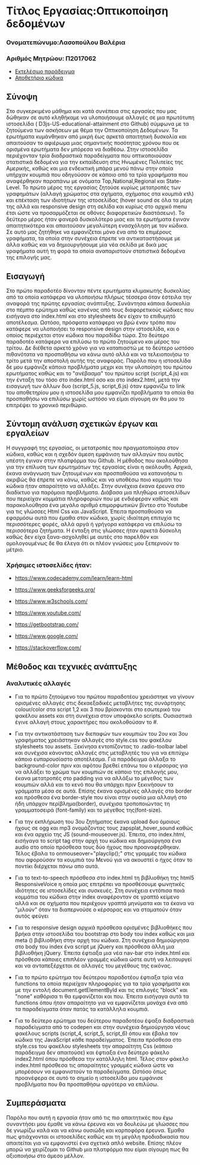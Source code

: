 # Τίτλος Εργασίας:Οπτικοποίηση δεδομένων
### Ονοματεπώνυμο:Λασοπούλου Βαλέρια
### Αριθμός Μητρώου: Π2017062

* [Εκτελέσιμο παράδειγμα](https://p17laso.github.io/D3js-US-educational-attainment/ 'Εκτελέσιμο παράδειγμα')
* [Αποθετήριο κώδικα](https://github.com/p17laso/D3js-US-educational-attainment ' Αποθετήριο κώδικα')

## Σύνοψη
Στο συγκερκιμένο μάθημα και κατά συνέπεια στις εργασίες που μας δώθηκαν σε αυτό κληθήκαμε να υλοποιήσουμε αλλαγές σε μια πρωτότυπη ιστοσελίδα ( D3js-US-educational-attainment στο Github) σύμφωνα με τα ζητούμενα των ασκήσεων με θέμα την Οπτικοποίηση Δεδομένων. Τα ερωτήματα κυμάνθηκαν από μικρή έως αρκετά απαιτητική δυσκολία και απαιτούσαν το αφιέρωμα μιας σημαντικής ποσότητας χρόνου που σε ορισμένα ερωτήματα δεν μπόρεσα να διαθέσω. Στην ιστοσελίδα περιέχονταν τρία διαδραστικά παραδείγματα που οπτικοποιούσαν στατιστικά δεδομένα για την εκπαίδευση στις Ηνωμένες Πολιτείες της Αμερικής, καθώς και μια ενδεικτική μπάρα μενού πάνω στην οποία υπήρχαν κουμπιά που οδηγούσαν σε κάποιο από τα τρία γραφήματα που αναφέρθηκαν παραπάνω με ονόματα Top,National,Regional και State-Level. Το πρώτο μέρος της εργασίας ζητούσε κυρίως μετατροπές των γραφημάτων (αλλαγή χρώματος στα σχήματα, σχήματος στα κουμπιά κτλ) και επέκταση των ιδιοτήτων της ιστοσελίδας (hover sound σε όλα τα μέρη της αλλά και responsive design στη σελίδα και κυρίως στο αρχικό menu έτσι ώστε να προσαρμόζεται σε οθόνες διαφορετικών διαστάσεων). Το δεύτερο μέρος ήταν φανερά δυσκολότερο μιας και τα ερωτήματα έγιναν απαιτητικότερα και απαιτούσαν μεγαλύτερη ενασχόληση με τον κώδικα. Σε αυτό μας ζητήθηκε να εμφανίζεται μόνο ένα από τα επιμέρους γραφήματα, τα οποία στην συνέχεια έπρεπε να αντικαταστήσουμε με άλλα καθώς και να δημιουργήσουμε μία νέα σελίδα με δικά μας γραφήματα αυτή τη φορά τα οποία αναπαριστούν στατιστικά δεδομένα της επιλογής μας.
## Εισαγωγή
Στο πρώτο παραδοτέο δίνονταν πέντε ερωτήματα κλιμακωτής δυσκολίας από τα οποία κατάφερα να υλοποιήσω πλήρως τέσσερα όταν έστειλα την αναφορά της πρώτης εργασίας ανάπτυξης. Συνάντησα κάποια δυσκολία στο πέμπτο ερώτημα καθώς κανένας από τους διαφορετικούς κώδικες που εισήγαγα στο index.html και στο stylesheets δεν είχαν το επιθυμητό αποτέλεσμα. Ωστόσο, πρόσφατα κατάφερα να βρώ έναν τρόπο που κατάφερε να υλοποιήσει το responsive design στην ιστοσελίδα, και ο οποίος περιέχεται στον κώδικα που παραδίδω τώρα. Στο δεύτερο παραδοτέο κατάφερα να επιλύσω το πρώτο ζητούμενο και μέρος του τρίτου. Δε διέθετα αρκετό χρόνο για να καταπιαστώ με το δεύτερο ωστόσο πιθανότατα να προσπαθήσω να κάνω αυτό αλλά και να τελειοποιήσω το τρίτο μετά την αποστολή αυτής της αναφοράς. Παρόλο που η ιστοσελίδα δε μου εμφάνιζε κάποια προβλήματα μεχρι και την υλοποίηση του πρώτου ερωτήματος καθώς και το "ανέβασμα" του πρώτου script (script_4.js) και την ένταξη του τόσο στο index.html οσο και στο index2.html, μετά την εισαγωγή των άλλων δυο (script_5.js, script_6.js) όταν εμφανίζω το link του αποθετηρίου μου η ιστοσελίδα μου εμφανίζει προβλήματα τα οποία θα προσπαθήσω να επιλύσω χωρίς ωστόσο να είμαι σίγουρη αν θα μου το επιτρέψει το χρονικό περιθώριο.
## Σύντομη ανάλυση σχετικών έργων και εργαλείων
Η συγγραφή της εργασίας, οι μετατροπές που πραγματοποίησα στον κώδικα, καθώς και η σχεδόν άμεση εμφάνιση των αλλαγών που αυτός υπέστη έγιναν στην πλατφόρμα του Github. Η μέθοδος που ακολούθησα για την επίλυση των ερωτημάτων της εργασίας είναι η ακόλουθη. Αρχικά, έκανα ανάγνωση των ζητουμένων και προσπαθούσα να κατανοήσω τι ακριβώς θα έπρεπε να κάνω, καθώς και να υποθέσω ποιο κομμάτι του κώδικα ήταν απαραίτητο να αλλάξει. Στην συνέχεια έκανα έρευνα στο διαδίκτυο για παρόμοια προβλήματα. Διάβασα μια πληθώρα ιστοσελίδων που περιείχαν κομμάτια πληροφοριών που με ενδιέφεραν καθώς και παρακολούθησα ένα μεγάλο αριθμό επιμορφωτικών βίντεο στο Youtube για τις γλώσσες Html Css και JavaScript. Έπειτα προσπαθούσα να εφαρμόσω αυτά που έμαθα στον κώδικα, χωρίς ιδιαίτερη επιτυχία τις περισσότερες φορές, αλλά αργά ή γρήγορα κατάφερα να επιλύσω τα περισσότερα ζητήματα. Η ένταξη στις γλώσσες ήταν αρκετά δύσκολη καθώς δεν είχα ξανα-ασχοληθεί με αυτές στο παρελθόν και ομολογουμένως δε θα έλεγα ότι οι πλέον γνώσεις μου ξεπερνούν το μέτριο.
### Χρήσιμες ιστοσελίδες ήταν:

* https://www.codecademy.com/learn/learn-html

* https://www.geeksforgeeks.org/

* https://www.w3schools.com/

* https://www.youtube.com/

* https://getbootstrap.com/

* https://www.google.com/

* https://stackoverflow.com/

## Μέθοδος και τεχνικές ανάπτυξης
### Αναλυτικές αλλαγές

* Για το πρώτο ζητούμενο του πρώτου παραδοτέου χρειάστηκε να γίνουν ορισμένες αλλαγές στις δεκαεξαδικές μεταβλήτες της συνάρτησης colour/color στα script 1,2 και 3 που βρίσκονται στο εσωτερικό του φακέλου assets και στη συνέχεια στον υποφάκελο scripts. Ουσιαστικά έγινε αλλαγή στους χαρακτήρες που ακολοθούσαν το #.

* Για την αντικατάσταση των διεπαφών των κουμπιών του 2ου και 3ου γραφήματος χρειάστηκαν αλλαγές στο style.css του φακέλου stylesheets του assets. Ξεκίνησα εντοπίζοντας το .radio-toolbar label και συνέχισα κάνοντας αλλαγές στις μεταβλητές του για να επιτύχω κάποιο ευπαρουσίαστο αποτέλεσμα. Για παράδειγμα άλλαξα το background-color πριν και αφότου βρεθεί επάνω του ο κέρσορας για να αλλάξει το χρώμα των κουμπιών σε κάποιο της επιλογής μου, έκανα μετατροπές στο padding για να αλλάξω το μέγεθος των κουμπιών αλλά και το κενό που θα υπάρχει πριν ξεκινήσουν τα γράμματα μέσα σε αυτά. Επίσης έκανα ορισμένες αλλαγές στο border και πρόσθεσα ένα border-style που είναι στην ουσία μια αλλαγή στο ήδη υπάρχον περίβλημα(border), συνέχισα τροποποιώντας τη γραμματοσειρά (font-family) και το μέγεθος της(font-size).

* Για την εκπλήρωση του 3ου ζητήματος έκανα upload δυο όμοιους ήχους σε ogg και mp3 ονομάζοντας τους zapsplat_hover_sound καθώς και ένα αρχείο της JS (sound-mouseover.js). Έπειτα, στο index.html, εισήγαγα το script tag στην αρχή του κώδικα και δημιούργησα ένα audio στο οποίο πρόσθεσα τους δύο ήχους που προαναφέρθηκαν. Τέλος έβαλα το onmouseover="playclip();" στις γραμμές του κώδικα που αφορούσαν τα κουμπιά του Μενού για να ακουστεί ο ήχος όταν το ποντίκι διέρχεται πάνω απο αυτά.

* Για το text-to-speech πρόσθεσα στο index.html τη βιβλιοθήκη της html5 ResponsiveVoice η οποία μας επιτρέπει να προσθέσουμε φωνητικές ιδιότητες σε ιστοσελίδες και συσκευές. Στη συνέχεια εντόπισα ποιά κομμάτια του κώδικα στην index αναφέρονταν σε γραπτό κείμενο αλλά και σε σχήματα που περιέχουν γραπτά μηνύματα και τα έκανα να "μιλούν" όταν τα διαπερνούσε ο κέρσορας και να σταματούν όταν αυτός φεύγει

* Για το responsive design αρχικά πρόσθεσα ορισμένες βιβλιοθήκες που βρήκα στην ιστοσελίδα του bootstrap στο body του index καθώς και μια meta () βιβλιοθήκη στην αρχή του κώδικα. Στη συνέχεια δημιούργησα στο body του index ένα script με jQuery και πρόσθεσα άλλη μια βιβλιοθήκη jQuery. Έπειτα έφτιαξα μια νέα nav-bar στο index.html και πρόσθεσα κάποιες επιπλέον γραμμές κώδικα ώστε αυτή να λειτουργεί και να ανταπεξέρχεται σε αλλαγές του μεγέθους της εικόνας.

* Για το πρώτο ερώτημα του δεύτερου παραδοτέου έφτιαξα τρία νέα functions τα οποία περιείχαν πληροφορίες για τα τρία γραφήματα και με την εντολή document.getElementById και τις επιλογές "block" και "none" καθόρισα τι θα εμφανίζεται και που. Έπειτα εισήγαγα αυτά τα functions όπου ήταν απαραίτητο για να εμφανίζεται μονάχα ένα από τα παραδείγματα όταν πατάς τα κατάλληλα κουμπιά.

* Για το δεύτερο ερώτημα του δεύτερου παραδοτέου έψαξα διαδραστικά παραδείγματα από το codepen και στην συνέχεια δημιούργησα νέους φακέλους scripts (script_4, script_5, script_6) όπου και έβαλα τον κώδικα της JavaScript κάθε παραδείγματος. Έπειτα πρόσθεσα στο style.css του φακέλου stylesheets την απαραίτητη Css (κάποιο παράδειγμα δεν απαιτούσε) και έφτιαξα ένα δεύτερο φάκελο index2.html όπου πρόσθεσα την κατάλληλη html. Τέλος στον φάκελο index.html πρόσθεσα τις απαραίτητες γραμμές κώδικα ώστε να μπορέσουν να εμφανιστούν τα παραδείγματα. Ωστόσο όπως προανέφερα σε αυτό το σημείο η ιστοσελίδα μου εμφάνισε προβλήματα που θα προσπαθήσω αργότερα να επιλύσω.


## Συμπεράσματα
Παρόλο που αυτή η εργασία ήταν από τις πιο απαιτητικές που έχω συναντήσει μου έμαθε να κάνω έρευνα και να δουλεύω με γλώσσες που δε γνωρίζω καλά και να κάνω ουσιώδη και καρποφόρα έρευνα. Έμαθα πως φτιάχνονται οι ιστοσελίδες καθώς και τη μεγάλη προδιαδικασία που απαιτείται για να εμφανιστεί ένα σχετικά απλό website. Επίσης πλέον μπορώ να χειρίζομαι το Github μια πλατφόρμα που είμαι σίγουρη πως θα αξιοποιήσω στο άμεσο μέλλον.
